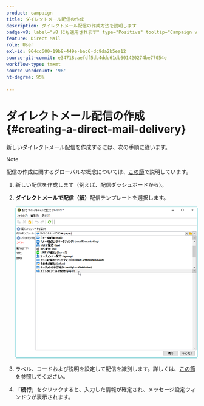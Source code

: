 ```yaml
---
product: campaign
title: ダイレクトメール配信の作成
description: ダイレクトメール配信の作成方法を説明します
badge-v8: label="v8 にも適用されます" type="Positive" tooltip="Campaign v8 にも適用されます"
feature: Direct Mail
role: User
exl-id: 964cc600-19b8-449e-bac6-dc9da2b5ea12
source-git-commit: e34718caefdf5db4ddd61db601420274be77054e
workflow-type: tm+mt
source-wordcount: '96'
ht-degree: 95%

---
```


# ダイレクトメール配信の作成{#creating-a-direct-mail-delivery}

新しいダイレクトメール配信を作成するには、次の手順に従います。

>[!NOTE]
>
>配信の作成に関するグローバルな概念については、[この節](steps-about-delivery-creation-steps.md)で説明しています。

1. 新しい配信を作成します（例えば、配信ダッシュボードから）。
1. **ダイレクトメールで配信（紙）**&#x200B;配信テンプレートを選択します。

   ![](assets/direct_mail.png)

1. ラベル、コードおよび説明を設定して配信を識別します。詳しくは、[この節](steps-create-and-identify-the-delivery.md#identifying-the-delivery)を参照してください。
1. 「**続行**」をクリックすると、入力した情報が確定され、メッセージ設定ウィンドウが表示されます。
